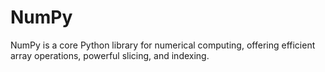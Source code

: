 # NumPy
NumPy is a core Python library for numerical computing, offering efficient array operations, powerful slicing, and indexing.
